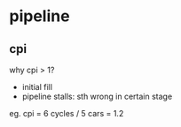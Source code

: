 # pipeline
## cpi
why cpi > 1?
- initial fill
- pipeline stalls: sth wrong in certain stage

eg. cpi = 6 cycles / 5 cars = 1.2
















